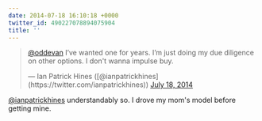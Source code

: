 ```yaml
---
date: 2014-07-18 16:10:18 +0000
twitter_id: 490227078894075904
title: ''
---
```


<blockquote class="twitter-tweet"><p lang="en" dir="ltr"><a href="https://twitter.com/oddEvan?ref_src=twsrc%5Etfw">@oddevan</a> I’ve wanted one for years. I’m just doing my due diligence on other options. I don&#39;t wanna impulse buy.</p>&mdash; Ian Patrick Hines ([@ianpatrickhines](https://twitter.com/ianpatrickhines)) <a href="https://twitter.com/ianpatrickhines/status/490226321940049920?ref_src=twsrc%5Etfw">July 18, 2014</a></blockquote>
<script async src="https://platform.twitter.com/widgets.js" charset="utf-8"></script>

[@ianpatrickhines](https://twitter.com/ianpatrickhines) understandably so. I drove my mom's model before getting mine.
